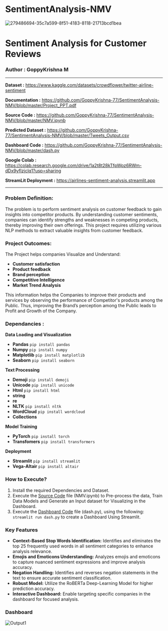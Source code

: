 # SentimentAnalysis-NMV
![279486694-35c7a599-8f51-4183-8118-21713bcd1bea](https://github.com/GoppyKrishna-77/SentimentAnalysis-NMV/assets/83293163/1c1f5cd1-6bc7-4dd5-973b-f59068ebb150)


# Sentiment Analysis for Customer Reviews
### Author : GoppyKrishna M 

___

**Dataset :** https://www.kaggle.com/datasets/crowdflower/twitter-airline-sentiment

**Documentation :** https://github.com/GoppyKrishna-77/SentimentAnalysis-NMV/blob/master/Project_PPT.pdf

**Source Code :** https://github.com/GoppyKrishna-77/SentimentAnalysis-NMV/blob/master/NMV.ipynb

**Predicted Dataset :** https://github.com/GoppyKrishna-77/SentimentAnalysis-NMV/blob/master/Tweets_Output.csv

**Dashboard Code :** https://github.com/GoppyKrishna-77/SentimentAnalysis-NMV/blob/master/dash.py

**Google Colab :** https://colab.research.google.com/drive/1a2t8t28kTfpWpz6RWm-dDx9yfIzjclq1?usp=sharing

**StreamLit Deployment :** https://airlines-sentiment-analysis.streamlit.app

___

### **Problem Definition:** 

The problem is to perform sentiment analysis on customer feedback to gain insights into competitor products. By understanding customer sentiments, companies can identify strengths and weaknesses in competing products, thereby improving their own offerings. This project requires utilizing various NLP methods to extract valuable insights from customer feedback.

### **Project Outcomes:** 
The Project helps companies Visualize and Understand:
-	**Customer satisfaction**
-	**Product feedback**
-	**Brand perception** 
-	**Competitive Intelligence**
-	**Market Trend Analysis** 
  
This information helps the Companies to improve their products and services by observing the performance of Competitor's products among the Public. Thus, improving the Brand’s perception among the Public leads to Profit and Growth of the Company.

### **Dependancies :** 
**Data Loading and Visualization**
- **Pandas** ```pip install pandas```
- **Numpy** ```pip install numpy```
- **Matplotlib** ```pip install matplotlib```
- **Seaborn** ```pip install seaborn```

**Text Processing**
- **Demoji** ```pip install demoji```
- **Unicode** ```pip install unicode```
- **Html** ```pip install html```
- **string**
- **re**
- **NLTK** ```pip install nltk```
- **WordCloud** ```pip install wordcloud```
- **Collections**

**Model Training**

- **PyTorch** ```pip install torch```
- **Transfomers** ```pip install transformers```

**Deployment**

- **Streamlit** ```pip install streamlit```
- **Vega-Altair** ```pip install altair```

### **How to Execute?**

1. Install the required Dependencies and Dataset.
2. Execute the [Source Code](https://www.kaggle.com/datasets/crowdflower/twitter-airline-sentiment) file (NMV.ipynb) to Pre-process the data, Train Data Models and Generate an Input dataset for Visualizing in the Dashboard.
3. Execute the [Dashboard Code](https://github.com/GoppyKrishna-77/SentimentAnalysis-NMV/blob/master/dash.py) file (dash.py), using the following:
   ```streamlit run dash.py```
to create a Dashboard Using Streamlit.

### **Key Features**

- **Context-Based Stop Words Identification:** Identifies and eliminates the top 25 frequently used words in all sentiment categories to enhance analysis relevance.
- **Emojis and Emoticons Understanding:** Analyzes emojis and emoticons to capture nuanced sentiment expressions and improve analysis accuracy.
- **Negation Handling:** Identifies and reverses negation statements in the text to ensure accurate sentiment classification.
- **Robust Model:** Utilize the RoBERTa Deep-Learning Model for higher prediction accuracy.
- **Interactive Dashboard:** Enable targeting specific companies in the dashboard for focused analysis.

### **Dashboard**

![Output1](https://github.com/GoppyKrishna-77/SentimentAnalysis-NMV/assets/83293163/e638ec65-d228-42c0-bf67-fc93126f7ae2)


